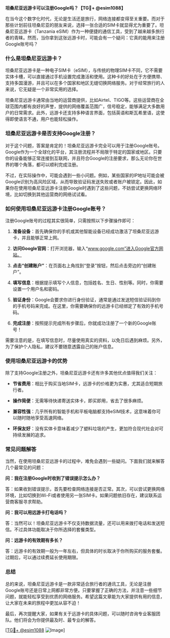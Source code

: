 **坦桑尼亚远游卡可以注册Google吗？【TG💪+ @esim1088】**

在当今这个数字化时代，无论是生活还是旅行，网络连接都变得至关重要。而对于那些计划前往坦桑尼亚的朋友来说，选择一张合适的SIM卡就显得尤为重要了。坦桑尼亚远游卡（Tanzania eSIM）作为一种便捷的通信工具，受到了越来越多旅行者的青睐。然而，当你拿到这张远游卡时，可能会有一个疑问：它真的能用来注册Google账号吗？

### **什么是坦桑尼亚远游卡？**

坦桑尼亚远游卡是一种电子SIM卡（eSIM），与传统的物理SIM卡不同，它不需要实体卡槽，可以直接通过手机设置完成激活和使用。这种卡的好处在于方便携带、支持多国漫游，并且可以在多个国家和地区无缝切换网络服务。对于经常旅行的人来说，它无疑是一个非常实用的选择。

坦桑尼亚远游卡通常由当地的运营商提供，比如Airtel、TIGO等。这些运营商在全球范围内都有良好的声誉，提供的网络覆盖范围广，信号稳定，能够满足大多数用户的日常需求。此外，远游卡还支持多种语言界面，包括英语和斯瓦希里语，这使得即使语言不通，用户也能轻松操作。

### **坦桑尼亚远游卡是否支持Google注册？**

对于这个问题，答案是肯定的！坦桑尼亚远游卡完全可以用于注册Google账号。Google作为一个全球化的平台，其注册流程并不局限于特定的国家或地区。只要你的设备能够正常连接到互联网，并且符合Google的注册要求，那么无论你在世界的哪个角落，都可以顺利完成注册。

不过，在实际操作中，可能会遇到一些小问题。例如，某些国家的IP地址可能会被Google识别为高风险区域，从而导致验证码发送失败或者账户被锁定。因此，如果你在使用坦桑尼亚远游卡注册Google时遇到了这些问题，不妨尝试更换网络环境，比如切换到其他运营商的网络试试看。

### **如何使用坦桑尼亚远游卡注册Google账号？**

注册Google账号的过程其实很简单，只需按照以下步骤操作即可：

1. **准备设备**：首先确保你的手机或其他智能设备已经成功激活了坦桑尼亚远游卡，并且能够正常上网。
   
2. **访问Google官网**：打开浏览器，输入“www.google.com”进入Google官方网站。

3. **点击“创建账户”**：在页面右上角找到“登录”按钮，然后点击旁边的“创建账户”。

4. **填写信息**：根据提示填写个人信息，包括姓名、生日、性别等。同时，你需要设置一个用户名和密码。

5. **验证身份**：Google会要求你进行身份验证，通常是通过发送短信验证码到你的手机号码来完成。在这里，你需要确保你的远游卡已经绑定了有效的手机号码。

6. **完成注册**：按照提示完成所有步骤后，你就成功注册了一个新的Google账号！

需要注意的是，在填写信息时，尽量使用真实的资料，以免日后遇到麻烦。另外，为了保护个人隐私，建议不要随意透露自己的账户信息。

### **使用坦桑尼亚远游卡的优势**

除了支持Google注册之外，坦桑尼亚远游卡还有许多其他优点值得我们关注：

- **节省费用**：相比于购买当地SIM卡，远游卡的价格更为实惠，尤其适合短期旅行者。
  
- **操作简便**：无需等待快递寄送实体卡，即买即用，省去了很多麻烦。

- **兼容性强**：几乎所有的智能手机和平板电脑都支持eSIM技术，这意味着你可以随时随地享受高速网络。

- **环保友好**：没有实体卡意味着减少了塑料垃圾的产生，更加符合现代社会对可持续发展的追求。

### **常见问题解答**

当然，在使用坦桑尼亚远游卡的过程中，难免会遇到一些疑问。下面我们就来解答几个最常见的问题：

**问：我在注册Google时收到了错误提示怎么办？**

答：如果收到错误提示，首先要检查网络连接是否正常。其次，可以尝试更换网络环境，比如切换到Wi-Fi或者使用另一张SIM卡。如果问题依旧存在，建议联系运营商客服寻求帮助。

**问：我可以用远游卡打电话吗？**

答：当然可以！坦桑尼亚远游卡不仅支持数据流量，还可以用来拨打电话和发送短信。不过具体功能取决于你所选择的套餐类型。

**问：远游卡的有效期有多长？**

答：远游卡的有效期一般为一年左右，但具体的时长取决于你所购买的服务套餐。过期后，可以通过续费延长使用期限。

### **总结**

总的来说，坦桑尼亚远游卡是一款非常适合旅行者的通讯工具，无论是注册Google账号还是日常上网都非常方便。只要掌握了正确的方法，并注意一些细节问题，就能轻松享受到优质的网络服务。希望这篇文章能为大家提供有用的信息，让大家在未来的旅程中更加从容不迫！

最后，再次提醒大家，如果有关于远游卡的具体问题，可以随时咨询专业客服团队。他们将会为你提供最及时、最专业的解答。

[[TG💪+ @esim1088](https://t.me/s/esim1088) ![Image](https://i.postimg.cc/4NQfJmqS/Snipaste-2025-05-13-00-14-12.png)]